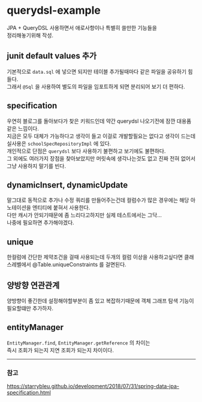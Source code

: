 # querydsl-example

JPA + QueryDSL 사용하면서 애로사항이나 특별히 쓸만한 기능들을  
정리해놓기위해 작성.

## junit default values 추가

기본적으로 `data.sql` 에 넣으면 되지만 테이블 추가될때마다 같은 파일을 공유하기 힘들다.  
그래서 `@Sql` 을 사용하여 별도의 파일을 임포트하게 되면 분리되어 보기 더 편하다.

## specification

우연히 블로그를 돌아보다가 찾은 키워드인데 약간 querydsl 나오기전에 잠깐 대용품같은 느낌이다.  
지금은 모두 대체가 가능하다고 생각이 들고 이걸로 개발할필요는 없다고 생각이 드는데  
실사용은 `schoolSpecRepositoryImpl` 에 있다.  
개인적으로 단점은 `querydsl` 보다 사용하기 불편하고 보기에도 불편하다.  
그 외에도 여러가지 장점을 찾아보았지만 머릿속에 생각나는것도 없고 진짜 전혀 없어서 그냥 사용하지 말기를 빈다.

## dynamicInsert, dynamicUpdate

말그대로 동적으로 추가나 수정 쿼리를 만들어주는건데 컬럼수가 많은 경우에는 해당 아노테이션을 엔티티에 붙혀서 사용한다.  
다만 캐시가 안되기때문에 좀 느리다고하지만 실제 테스트에서는 그닥...  
나중에 필요하면 추가해야겠다.

## unique

한컬럼에 간단한 제약조건을 걸때 사용되는데 두개의 컬럼 이상을 사용하고싶다면 클래스레벨에서 @Table.uniqueConstraints 를 걸면된다.

## 양방향 연관관계

양방향이 좋긴한데 설정해야할부분이 좀 있고 복잡하기때문에 객체 그래프 탐색 기능이 필요할떄만 추가하자.

## entityManager

`EntityManager.find`, `EntityManager.getReference` 의 차이는  
즉시 조회가 되는지 지연 조회가 되는지 차이이다.

---

### 참고

https://starrybleu.github.io/development/2018/07/31/spring-data-jpa-specification.html
